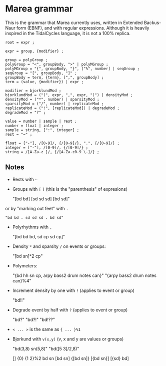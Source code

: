 # Marea grammar

This is the grammar that Marea currently uses, written in Extended Backus-Naur
form (EBNF), and with regular expressions.  Although it is heavily inspired in
the TidalCycles language, it is not a 100% replica.

```
root = expr ;

expr = group, {modifier} ;

group = polyGroup ;
polyGroup = "<", groupBody, ">" | polyMGroup ;
polyMGroup = "{", groupBody, "}", ["%", number] | seqGroup ;
seqGroup = "[", groupBody, "]" ;
groupBody = term, {term}, [",", groupBody] ;
term = (value, {modifier}) | expr ;

modifier = bjorklundMod ;
bjorklundMod = ("(", expr, ",", expr, ")") | densityMod ;
densityMod = ("*", number) | sparsityMod ;
sparsityMod = ("/", number) | replicateMod ;
replicateMod = ("!", [replicateMod]) | degradeMod ;
degradeMod = "?" ;

value = number | sample | rest ;
number = float | integer ;
sample = string, [":", integer] ;
rest = "~" ;

float = ["-"], /[0-9]/, {/[0-9]/}, ".", {/[0-9]/} ;
integer = ["-"], /[0-9]/, {/[0-9]/} ;
string = /[A-Za-z_]/, {/[A-Za-z0-9_\-]/} ;

```


## Notes

* Rests with `~`

* Groups with `[` `]` (this is the "parenthesis" of expresions)

    "[bd bd] [sd sd sd] [bd sd]"

or by "marking out feet" with `.`

    "bd bd . sd sd sd . bd sd"

* Polyrhythms with `,`

    "[bd bd bd, sd cp sd cp]"

* Density `*` and sparsity `/` on events or groups:

    "[bd sn]*2 cp"

* Polymeters:

    "{bd hh sn cp, arpy bass2 drum notes can}"
    "{arpy bass2 drum notes can}%4"

* Increment density by one with `!` (applies to event or group)

    "bd!!"

* Degrade event by half with `?` (applies to event or group)

    "bd?"
    "bd?!"
    "bd!??"

* `< ... >` is the same as `{ ... }%1`

* Bjorkund with `v(x,y)` (v, x and y are values or groups)

    "bd(3,8) sn(5,8)"
    "bd([5 3]/2,8)"


    []
    {0}
    {1 2}%2
    bd sn
    [bd sn]
    {[bd sn]}
    [{bd sn}]
    [{sd} bd]
